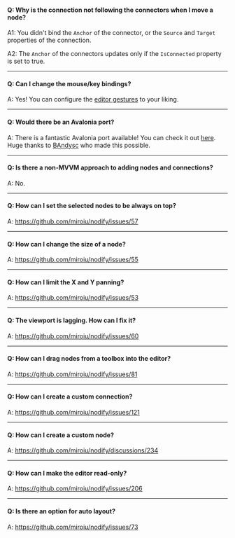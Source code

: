 
#### Q: Why is the connection not following the connectors when I move a node?

A1: You didn't bind the `Anchor` of the connector, or the `Source` and `Target` properties of the connection.

A2: The `Anchor` of the connectors updates only if the `IsConnected` property is set to true.

***

#### Q: Can I change the mouse/key bindings?

A: Yes! You can configure the [editor gestures](https://github.com/miroiu/nodify/blob/master/Nodify/EditorGestures.cs) to your liking.

***

#### Q: Would there be an Avalonia port?

A: There is a fantastic Avalonia port available! You can check it out [here](https://github.com/BAndysc/nodify-avalonia). Huge thanks to [BAndysc](https://github.com/BAndysc) who made this possible.

***

#### Q: Is there a non-MVVM approach to adding nodes and connections?

A: No.

***

#### Q: How can I set the selected nodes to be always on top?

A: https://github.com/miroiu/nodify/issues/57

***

#### Q: How can I change the size of a node?

A: https://github.com/miroiu/nodify/issues/55

***

#### Q: How can I limit the X and Y panning?

A: https://github.com/miroiu/nodify/issues/53

***

#### Q: The viewport is lagging. How can I fix it?

A: https://github.com/miroiu/nodify/issues/60

***

#### Q: How can I drag nodes from a toolbox into the editor?

A: https://github.com/miroiu/nodify/issues/81

***

#### Q: How can I create a custom connection?

A: https://github.com/miroiu/nodify/issues/121

***

#### Q: How can I create a custom node?

A: https://github.com/miroiu/nodify/discussions/234

***

#### Q: How can I make the editor read-only?

A: https://github.com/miroiu/nodify/issues/206

***

#### Q: Is there an option for auto layout?

A:  https://github.com/miroiu/nodify/issues/73

